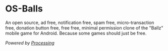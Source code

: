 # OS-Balls

An open source, ad free, notification free, spam free, micro-transaction free, donation button free, free free,
minimal permission clone of the "Ballz" mobile game for Android. Because some games should just be free.

_Powered by [Processing](https://processing.org/)_
